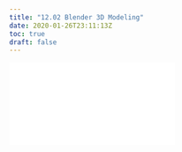 ```yaml
---
title: "12.02 Blender 3D Modeling"
date: 2020-01-26T23:11:13Z
toc: true
draft: false
---
```


![Link to included file content](../../../../3d-modeling/blender/blender-3d-modeling-basics.md)
